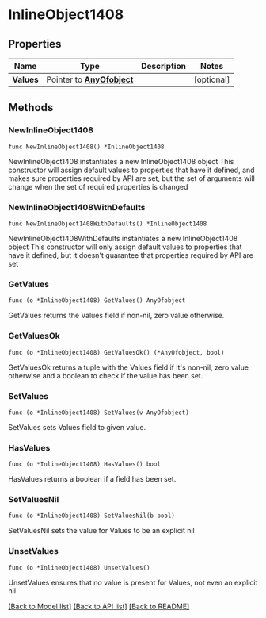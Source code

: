 # InlineObject1408

## Properties

Name | Type | Description | Notes
------------ | ------------- | ------------- | -------------
**Values** | Pointer to [**AnyOfobject**](anyOf&lt;object&gt;.md) |  | [optional] 

## Methods

### NewInlineObject1408

`func NewInlineObject1408() *InlineObject1408`

NewInlineObject1408 instantiates a new InlineObject1408 object
This constructor will assign default values to properties that have it defined,
and makes sure properties required by API are set, but the set of arguments
will change when the set of required properties is changed

### NewInlineObject1408WithDefaults

`func NewInlineObject1408WithDefaults() *InlineObject1408`

NewInlineObject1408WithDefaults instantiates a new InlineObject1408 object
This constructor will only assign default values to properties that have it defined,
but it doesn't guarantee that properties required by API are set

### GetValues

`func (o *InlineObject1408) GetValues() AnyOfobject`

GetValues returns the Values field if non-nil, zero value otherwise.

### GetValuesOk

`func (o *InlineObject1408) GetValuesOk() (*AnyOfobject, bool)`

GetValuesOk returns a tuple with the Values field if it's non-nil, zero value otherwise
and a boolean to check if the value has been set.

### SetValues

`func (o *InlineObject1408) SetValues(v AnyOfobject)`

SetValues sets Values field to given value.

### HasValues

`func (o *InlineObject1408) HasValues() bool`

HasValues returns a boolean if a field has been set.

### SetValuesNil

`func (o *InlineObject1408) SetValuesNil(b bool)`

 SetValuesNil sets the value for Values to be an explicit nil

### UnsetValues
`func (o *InlineObject1408) UnsetValues()`

UnsetValues ensures that no value is present for Values, not even an explicit nil

[[Back to Model list]](../README.md#documentation-for-models) [[Back to API list]](../README.md#documentation-for-api-endpoints) [[Back to README]](../README.md)


